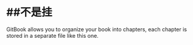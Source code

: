 # \#\#不是挂

GitBook allows you to organize your book into chapters, each chapter is stored in a separate file like this one.

